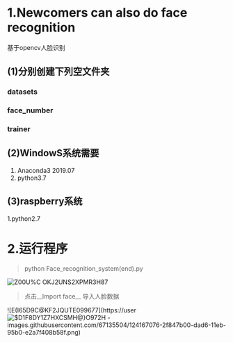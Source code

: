 # 1.Newcomers can also do face recognition
 基于opencv人脸识别
## (1)分别创建下列空文件夹
### datasets
### face_number
### trainer

## (2)WindowS系统需要
1. Anaconda3 2019.07
2. python3.7
## (3)raspberry系统
1.python2.7

# 2.运行程序

  >python Face_recognition_system(end).py 


![Z00U%C OKJ2UNS2XPMR3H87](https://user-images.githubusercontent.com/67135504/124166778-da486980-dad5-11eb-9c49-a2f31fc661fd.png)

  >点击__Import face__ 导入人脸数据
  >
  ![E(I65D9C@KF2JQUTE099677](https://user![$D1F8DY1Z7HXCSMH@}O972H](https://user-images.githubusercontent.com/67135504/124167097-390de300-dad6-11eb-8ec6-fad5f4082f6d.png)
-images.githubusercontent.com/67135504/124167076-2f847b00-dad6-11eb-95b0-e2a7f408b58f.png)


